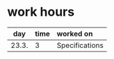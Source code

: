 # work hours

| day  | time | worked on | 
| :-:  | :--- | :-------- |
| 23.3.| 3	  | Specifications |
